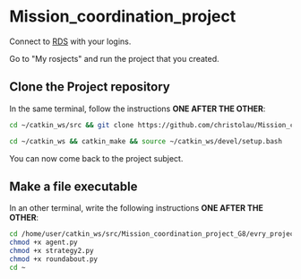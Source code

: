 # Mission_coordination_project

Connect to [RDS](https://app.theconstructsim.com/#/) with your logins.

Go to "My rosjects" and run the project that you created.

## Clone the Project repository
In the same terminal, follow the instructions **ONE AFTER THE OTHER**:

```bash
cd ~/catkin_ws/src && git clone https://github.com/christolau/Mission_coordination_project_G8.git

cd ~/catkin_ws && catkin_make && source ~/catkin_ws/devel/setup.bash
```

You can now come back to the project subject.

## Make a file executable
In an other terminal, write the following instructions **ONE AFTER THE OTHER**:

```bash
cd /home/user/catkin_ws/src/Mission_coordination_project_G8/evry_project_strategy/nodes
chmod +x agent.py
chmod +x strategy2.py
chmod +x roundabout.py
cd ~
```
